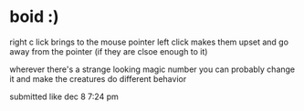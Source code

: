 # boid :)
right c lick brings to the mouse pointer
left click makes them upset and go away from the pointer (if they are clsoe enough to it)

wherever there's a strange looking magic number you can probably change it and make the creatures do different behavior

submitted like dec 8 7:24 pm
